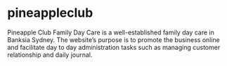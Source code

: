 # pineappleclub

Pineapple Club Family Day Care is a well-established family day care in Banksia Sydney. The website’s purpose is to promote the business online and facilitate day to day administration tasks such as managing customer relationship and daily journal.
